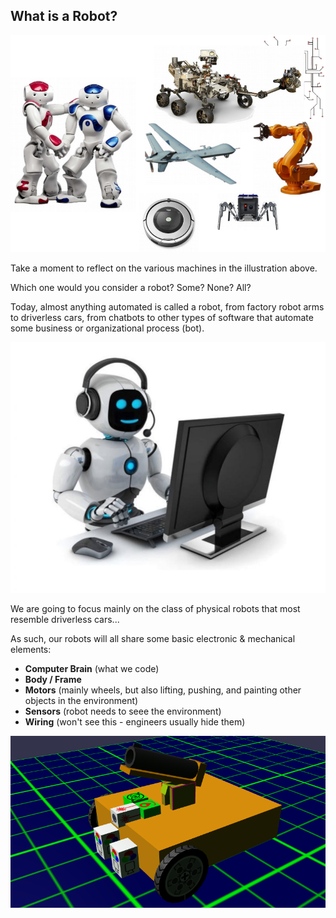 What is a Robot?
---

![](images/robots.jpg)

Take a moment to reflect on the various machines in the illustration above.

Which one would you consider a robot?  Some?  None?  All?

Today, almost anything automated is called a robot, from factory robot arms to driverless cars, from chatbots to other types of software that automate some business or organizational process (bot).

![](images/chatbot.jpg)

We are going to focus mainly on the class of physical robots that most resemble driverless cars...

As such, our robots will all share some basic electronic & mechanical elements:

- **Computer Brain** (what we code)
- **Body / Frame**
- **Motors** (mainly wheels, but also lifting, pushing, and painting other objects in the environment)
- **Sensors** (robot needs to seee the environment)
- **Wiring** (won't see this - engineers usually hide them)

![](images/gearsbot_paintball.png)
